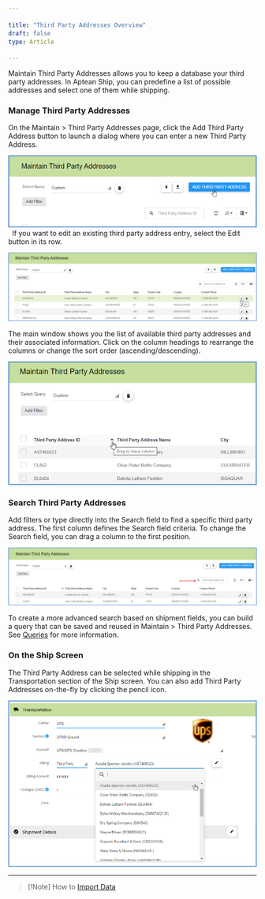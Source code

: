 ```yaml
---

title: "Third Party Addresses Overview"
draft: false
type: Article

---
```


Maintain Third Party Addresses allows you to keep a database your third party addresses. In Aptean Ship, you can predefine a list of possible addresses and select one of them while shipping.

### Manage Third Party Addresses

On the Maintain > Third Party Addresses page, click the Add Third Party Address button to launch a dialog where you can enter a new Third Party Address.

![](assets/images/3rdpartyaddresses-1.png)
 
If you want to edit an existing third party address entry, select the Edit button in its row.

![](assets/images/3rdpartyaddresses-2.png)

The main window shows you the list of available third party addresses and their associated information. Click on the column headings to rearrange the columns or change the sort order (ascending/descending).

![](assets/images/3rdpartyaddresses-3.png)

### Search Third Party Addresses

Add filters or type directly into the Search field to find a specific third party address. The first column defines the Search field criteria. To change the Search field, you can drag a column to the first position.

![](assets/images/3rdpartyaddresses-4.png)

To create a more advanced search based on shipment fields, you can build a query that can be saved and reused in Maintain > Third Party Addresses. See [Queries](http://ask.shipping.apteancloud.com/akb/maintain-queries/) for more information.

### On the Ship Screen

The Third Party Address can be selected while shipping in the Transportation section of the Ship screen. You can also add Third Party Addresses on-the-fly by clicking the pencil icon.

![](assets/images/3rdpartyaddresses-6.png)

---
> [!Note] How to [Import Data](http://ask.shipping.apteancloud.com/akb/import-data/)

